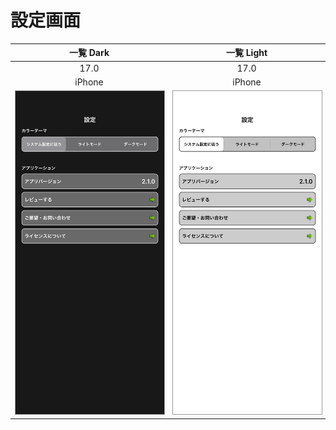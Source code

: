# 設定画面

|一覧 Dark|一覧 Light|
|:---:|:---:|
|17.0|17.0|
|iPhone|iPhone|
|<img src='../ReferenceImages_64/設定画面/testSettingViewController_一覧_Dark_iPhone_17_0_393x852@3x.png' width='250' style='border: 1px solid #999' />|<img src='../ReferenceImages_64/設定画面/testSettingViewController_一覧_Light_iPhone_17_0_393x852@3x.png' width='250' style='border: 1px solid #999' />|

